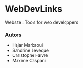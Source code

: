 # WebDevLinks
Website : Tools for web developpers

### Autors
- Hajar Markaoui
- Sandrine Leveque
- Christophe Faivre
- Maxime Caspani
